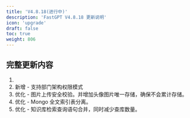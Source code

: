 ```yaml
---
title: 'V4.8.18(进行中)'
description: 'FastGPT V4.8.18 更新说明'
icon: 'upgrade'
draft: false
toc: true
weight: 806
---
```


## 完整更新内容

1. 
2. 新增 - 支持部门架构权限模式
3. 优化 - 图片上传安全校验。并增加头像图片唯一存储，确保不会累计存储。
4. 优化 - Mongo 全文索引表分离。
5. 优化 - 知识库检索查询语句合并，同时减少查库数量。